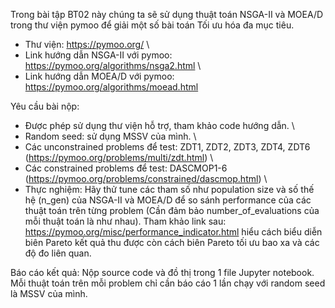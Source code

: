 Trong bài tập BT02 này chúng ta sẽ sử dụng thuật toán NSGA-II và MOEA/D trong thư viện pymoo để giải một số bài toán Tối ưu hóa đa mục tiêu.

* Thư viện: https://pymoo.org/ \
* Link hướng dẫn NSGA-II với pymoo: https://pymoo.org/algorithms/nsga2.html \
* Link hướng dẫn MOEA/D với pymoo: https://pymoo.org/algorithms/moead.html 

Yêu cầu bài nộp:
* Được phép sử dụng thư viện hỗ trợ, tham khảo code hướng dẫn. \
* Random seed: sử dụng MSSV của mình. \
* Các unconstrained problems để test: ZDT1, ZDT2, ZDT3, ZDT4, ZDT6 (https://pymoo.org/problems/multi/zdt.html) \
* Các constrained problems để test: DASCMOP1-6 (https://pymoo.org/problems/constrained/dascmop.html) \
* Thực nghiệm: Hãy thử tune các tham số như population size và số thế hệ (n_gen) của NSGA-II và MOEA/D để so sánh performance của các thuật toán trên từng problem (Cần đảm bảo number_of_evaluations của mỗi thuật toán là như nhau). Tham khảo link sau: https://pymoo.org/misc/performance_indicator.html hiểu cách biểu diễn biên Pareto kết quả thu được còn cách biên Pareto tối ưu bao xa và các độ đo liên quan. 

Báo cáo kết quả: Nộp source code và đồ thị trong 1 file Jupyter notebook. Mỗi thuật toán trên mỗi problem chỉ cần báo cáo 1 lần chạy với random seed là MSSV của mình.
